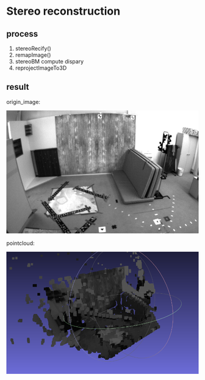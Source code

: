 # Stereo reconstruction

## process

1. stereoRecify()
2. remapImage()
3. stereoBM compute dispary
4. reprojectImageTo3D

## result

origin_image:

![](pics/left3.png)

pointcloud:

![](./pics/reconstruction.png)
